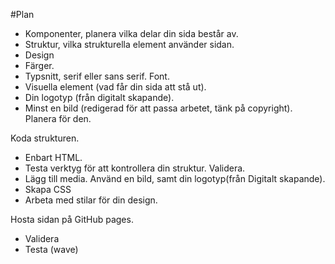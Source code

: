 #Plan
* Komponenter, planera vilka delar din sida består av.
* Struktur, vilka strukturella element använder sidan.
* Design
* Färger.
* Typsnitt, serif eller sans serif. Font.
* Visuella element (vad får din sida att stå ut).
* Din logotyp (från digitalt skapande).
* Minst en bild (redigerad för att passa arbetet, tänk på copyright). Planera för den.

Koda strukturen.
* Enbart HTML.
* Testa verktyg för att kontrollera din struktur. Validera.
* Lägg till media. Använd en bild, samt din logotyp(från Digitalt skapande).
* Skapa CSS
* Arbeta med stilar för din design.

Hosta sidan på GitHub pages.
* Validera
* Testa (wave)